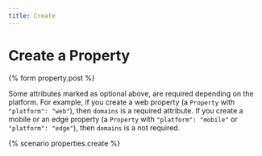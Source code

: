 ```yaml
---
title: Create
---
```


# Create a Property

{% form property.post %}

Some attributes marked as optional above, are required depending on the platform.  For example, if you create a web property (a `Property` with `"platform": "web"`), then `domains` is a required attribute.  If you create a mobile or an edge property (a `Property` with `"platform": "mobile"` or `"platform": "edge"`), then `domains` is a not required.

{% scenario properties.create %}
